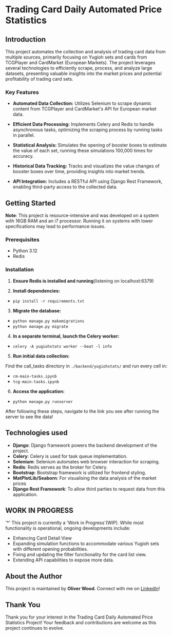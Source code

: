 # Trading Card Daily Automated Price Statistics 

## Introduction

This project automates the collection and analysis of trading card data from multiple sources, primarily focusing on Yugioh sets and cards from TCGPlayer and CardMarket (European Markets). The project leverages several technologies to efficiently scrape, process, and analyze large datasets, presenting valuable insights into the market prices and potential profitability of trading card sets.

### Key Features

- **Automated Data Collection:** Utilizes Selenium to scrape dynamic content from TCGPlayer and CardMarket's API for European market data.

- **Efficient Data Processing:** Implements Celery and Redis to handle asynchronous tasks, optimizing the scraping process by running tasks in parallel.

- **Statistical Analysis:** Simulates the opening of booster boxes to estimate the value of each set, running these simulations 100,000 times for accuracy.

- **Historical Data Tracking:** Tracks and visualizes the value changes of booster boxes over time, providing insights into market trends.

- **API Integration:** Includes a RESTful API using Django Rest Framework, enabling third-party access to the collected data.


## Getting Started

**Note**: This project is resource-intensive and was developed on a system with 16GB RAM and an i7 processor. Running it on systems with lower specifications may lead to performance issues.

### Prerequisites
 
 - Python 3.12
 - Redis

### Installation

1. **Ensure Redis is installed and running**(listening on localhost:6379)

2. **Install dependencies:**

- `pip install -r requirements.txt`

3. **Migrate the database:**

- `python manage.py makemigrations`
- `python manage.py migrate`

4. **In a separate terminal, launch the Celery worker:**

- `celery -A yugiohstats worker --beat -l info`

5. **Run initial data collection:**

Find the call_tasks directory in `./backend/yugiohstats/` and run every cell in:

 - `cm-main-tasks.ipynb`
 - `tcg-main-tasks.ipynb`

6. **Access the application:**

- `python manage.py runserver`

After following these steps, navigate to the link you see after running the server to see the data!

## Technologies used

- **Django**: Django framework powers the backend development of the project.
- **Celery**: Celery is used for task queue implementation.
- **Selenium**: Selenium automates web browser interaction for scraping.
- **Redis**: Redis serves as the broker for Celery.
- **Bootstrap**: Bootstrap framework is utilized for frontend styling.
- **MatPlotLib/Seaborn**: For visualising the data analysis of the market prices
- **Django Rest Framework**: To allow third parties to request data from this application.

## WORK IN PROGRESS

'*' This project is currently a 'Work in Progress'(WIP). While most functionality is operational, ongoing developments include:

- Enhancing Card Detail View
- Expanding simulation functions to accommodate various Yugioh sets with different opening probabilities.
- Fixing and updating the filter functionality for the card list view.
- Extending API capabilities to expose more data.

## About the Author

This project is maintained by **Oliver Wood**. Connect with me on [LinkedIn](https://www.linkedin.com/in/olijwood)!

## Thank You

Thank you for your interest in the Trading Card Daily Automated Price Statistics Project! Your feedback and contributions are welcome as this project continues to evolve.